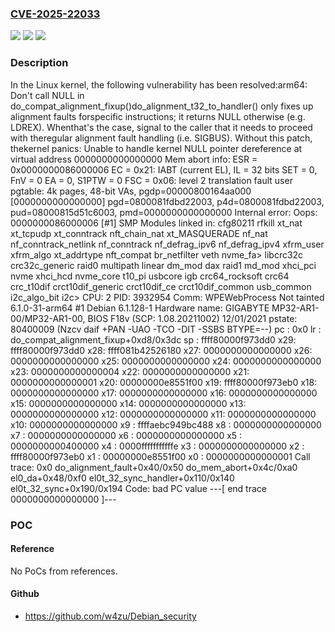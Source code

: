 ### [CVE-2025-22033](https://cve.mitre.org/cgi-bin/cvename.cgi?name=CVE-2025-22033)
![](https://img.shields.io/static/v1?label=Product&message=Linux&color=blue)
![](https://img.shields.io/static/v1?label=Version&message=3fc24ef32d3b9368f4c103dcd21d6a3f959b4870%3C%20cf187601053ecaf671ae645edb898901f81d03e9%20&color=brighgreen)
![](https://img.shields.io/static/v1?label=Vulnerability&message=n%2Fa&color=brighgreen)

### Description

In the Linux kernel, the following vulnerability has been resolved:arm64: Don't call NULL in do_compat_alignment_fixup()do_alignment_t32_to_handler() only fixes up alignment faults forspecific instructions; it returns NULL otherwise (e.g. LDREX). Whenthat's the case, signal to the caller that it needs to proceed with theregular alignment fault handling (i.e. SIGBUS). Without this patch, thekernel panics:  Unable to handle kernel NULL pointer dereference at virtual address 0000000000000000  Mem abort info:    ESR = 0x0000000086000006    EC = 0x21: IABT (current EL), IL = 32 bits    SET = 0, FnV = 0    EA = 0, S1PTW = 0    FSC = 0x06: level 2 translation fault  user pgtable: 4k pages, 48-bit VAs, pgdp=00000800164aa000  [0000000000000000] pgd=0800081fdbd22003, p4d=0800081fdbd22003, pud=08000815d51c6003, pmd=0000000000000000  Internal error: Oops: 0000000086000006 [#1] SMP  Modules linked in: cfg80211 rfkill xt_nat xt_tcpudp xt_conntrack nft_chain_nat xt_MASQUERADE nf_nat nf_conntrack_netlink nf_conntrack nf_defrag_ipv6 nf_defrag_ipv4 xfrm_user xfrm_algo xt_addrtype nft_compat br_netfilter veth nvme_fa>   libcrc32c crc32c_generic raid0 multipath linear dm_mod dax raid1 md_mod xhci_pci nvme xhci_hcd nvme_core t10_pi usbcore igb crc64_rocksoft crc64 crc_t10dif crct10dif_generic crct10dif_ce crct10dif_common usb_common i2c_algo_bit i2c>  CPU: 2 PID: 3932954 Comm: WPEWebProcess Not tainted 6.1.0-31-arm64 #1  Debian 6.1.128-1  Hardware name: GIGABYTE MP32-AR1-00/MP32-AR1-00, BIOS F18v (SCP: 1.08.20211002) 12/01/2021  pstate: 80400009 (Nzcv daif +PAN -UAO -TCO -DIT -SSBS BTYPE=--)  pc : 0x0  lr : do_compat_alignment_fixup+0xd8/0x3dc  sp : ffff80000f973dd0  x29: ffff80000f973dd0 x28: ffff081b42526180 x27: 0000000000000000  x26: 0000000000000000 x25: 0000000000000000 x24: 0000000000000000  x23: 0000000000000004 x22: 0000000000000000 x21: 0000000000000001  x20: 00000000e8551f00 x19: ffff80000f973eb0 x18: 0000000000000000  x17: 0000000000000000 x16: 0000000000000000 x15: 0000000000000000  x14: 0000000000000000 x13: 0000000000000000 x12: 0000000000000000  x11: 0000000000000000 x10: 0000000000000000 x9 : ffffaebc949bc488  x8 : 0000000000000000 x7 : 0000000000000000 x6 : 0000000000000000  x5 : 0000000000400000 x4 : 0000fffffffffffe x3 : 0000000000000000  x2 : ffff80000f973eb0 x1 : 00000000e8551f00 x0 : 0000000000000001  Call trace:   0x0   do_alignment_fault+0x40/0x50   do_mem_abort+0x4c/0xa0   el0_da+0x48/0xf0   el0t_32_sync_handler+0x110/0x140   el0t_32_sync+0x190/0x194  Code: bad PC value  ---[ end trace 0000000000000000 ]---

### POC

#### Reference
No PoCs from references.

#### Github
- https://github.com/w4zu/Debian_security

